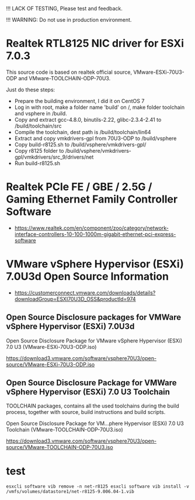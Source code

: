 !!! LACK OF TESTING, Please test and feedback.

!!! WARNING: Do not use in production environment.


# Realtek RTL8125 NIC driver for ESXi 7.0.3

This source code is based on realtek official source, VMware-ESXi-70U3-ODP and VMware-TOOLCHAIN-ODP-70U3.

Just do these steps:
- Prepare the building environment, I did it on CentOS 7
- Log in with root, make a folder name 'build' on /, make folder toolchain and vsphere in /build.
- Copy and extract gcc-4.8.0, binutils-2.22, glibc-2.3.4-2.41 to /build/toolchain/src 
- Compile the toolchain, dest path is /build/toolchain/lin64
- Extract and copy vmkdrivers-gpl from 70U3-ODP to /build/vsphere
- Copy build-r8125.sh to /build/vsphere/vmkdrivers-gpl/
- Copy r8125 folder to /build/vsphere/vmkdrivers-gpl/vmkdrivers/src_9/drivers/net
- Run build-r8125.sh

# Realtek PCIe FE / GBE / 2.5G / Gaming Ethernet Family Controller Software

- https://www.realtek.com/en/component/zoo/category/network-interface-controllers-10-100-1000m-gigabit-ethernet-pci-express-software

# VMware vSphere Hypervisor (ESXi) 7.0U3d Open Source Information

- https://customerconnect.vmware.com/downloads/details?downloadGroup=ESXI70U3D_OSS&productId=974

## Open Source Disclosure packages for VMWare vSphere Hypervisor (ESXi) 7.0U3d

Open Source Disclosure Package for VMware vSphere Hypervisor (ESXi) 7.0 U3 (VMware-ESXi-70U3-ODP.iso)

https://download3.vmware.com/software/vsphere70U3/open-source/VMware-ESXi-70U3-ODP.iso

## Open Source Disclosure Package for VMWare vSphere Hypervisor (ESXi) 7.0 U3 Toolchain

TOOLCHAIN packages, contains all the used toolchains during the build process, together with source, build instructions and build scripts.

Open Source Disclosure Package for VM...phere Hypervisor (ESXi) 7.0 U3 Toolchain (VMware-TOOLCHAIN-ODP-70U3.iso)

https://download3.vmware.com/software/vsphere70U3/open-source/VMware-TOOLCHAIN-ODP-70U3.iso

# test

`
esxcli software vib remove -n net-r8125
esxcli software vib install -v /vmfs/volumes/datastore1/net-r8125-9.006.04-1.vib
`

